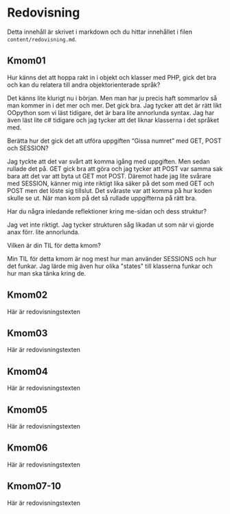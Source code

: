 ---
---
Redovisning
=========================

Detta innehåll är skrivet i markdown och du hittar innehållet i filen `content/redovisning.md`.



Kmom01
-------------------------

Hur känns det att hoppa rakt in i objekt och klasser med PHP, gick det bra och kan du relatera till andra objektorienterade språk?

Det känns lite klurigt nu i början. Men man har ju precis haft sommarlov så man kommer in i det mer och mer. Det gick bra. Jag tycker att det är rätt likt OOpython som vi läst tidigare, det är bara lite annorlunda syntax. Jag har även läst lite c# tidigare och jag tycker att det liknar klasserna i det språket med.

Berätta hur det gick det att utföra uppgiften “Gissa numret” med GET, POST och SESSION?

Jag tyckte att det var svårt att komma igång med uppgiften. Men sedan rullade det på. GET gick bra att göra och jag tycker att POST var samma sak bara att det var att byta ut GET mot POST. Däremot hade jag lite svårare med SESSION, känner mig inte riktigt lika säker på det som med GET och POST men det löste sig tillslut. Det svåraste var att komma på hur koden skulle se ut. När man kom på det så rullade uppgifterna på rätt bra.

Har du några inledande reflektioner kring me-sidan och dess struktur?

Jag vet inte riktigt. Jag tycker strukturen såg likadan ut som när vi gjorde anax förr. lite annorlunda.

Vilken är din TIL för detta kmom?

Min TIL för detta kmom är nog mest hur man använder SESSIONS och hur det funkar. Jag lärde mig även hur olika "states" till klasserna funkar och hur man ska tänka kring de.


Kmom02
-------------------------

Här är redovisningstexten



Kmom03
-------------------------

Här är redovisningstexten



Kmom04
-------------------------

Här är redovisningstexten



Kmom05
-------------------------

Här är redovisningstexten



Kmom06
-------------------------

Här är redovisningstexten



Kmom07-10
-------------------------

Här är redovisningstexten
